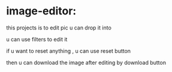 # image-editor:
this projects is to edit pic u can drop it into

u can use filters to edit it

if u want to reset anything , u can use reset button

then u can download the image after editing by download button
